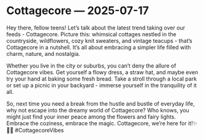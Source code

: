 # Cottagecore — 2025-07-17

Hey there, fellow teens! Let’s talk about the latest trend taking over our feeds - Cottagecore. Picture this: whimsical cottages nestled in the countryside, wildflowers, cozy knit sweaters, and vintage teacups - that’s Cottagecore in a nutshell. It’s all about embracing a simpler life filled with charm, nature, and nostalgia.

Whether you live in the city or suburbs, you can’t deny the allure of Cottagecore vibes. Get yourself a flowy dress, a straw hat, and maybe even try your hand at baking some fresh bread. Take a stroll through a local park or set up a picnic in your backyard - immerse yourself in the tranquility of it all.

So, next time you need a break from the hustle and bustle of everyday life, why not escape into the dreamy world of Cottagecore? Who knows, you might just find your inner peace among the flowers and fairy lights. Embrace the coziness, embrace the magic. Cottagecore, we’re here for it!✨🌿🌻 #CottagecoreVibes
